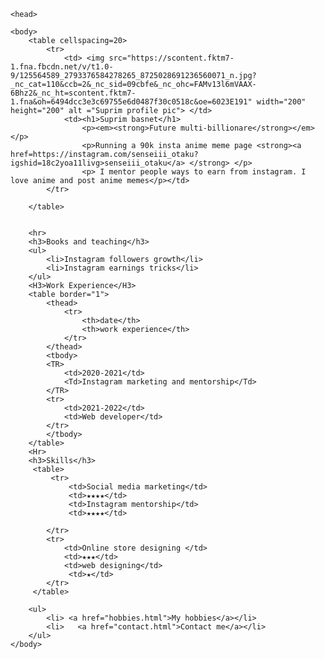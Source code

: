 <html>

    <head>
   <title>Suprim Basnet</title>
    <link rel="stylesheet" href="style.css">
    </head>

    <body>
        <table cellspacing=20> 
            <tr>
                <td> <img src="https://scontent.fktm7-1.fna.fbcdn.net/v/t1.0-9/125564589_2793376584278265_8725028691236560071_n.jpg?_nc_cat=110&ccb=2&_nc_sid=09cbfe&_nc_ohc=FAMv13l6mVAAX-6Bhz2&_nc_ht=scontent.fktm7-1.fna&oh=6494dcc3e3c69755e6d0487f30c0518c&oe=6023E191" width="200" height="200" alt ="Suprim profile pic"> </td>
                <td><h1>Suprim basnet</h1>
                    <p><em><strong>Future multi-billionare</strong></em></p>
                    <p>Running a 90k insta anime meme page <strong><a href=https://instagram.com/senseiii_otaku?igshid=18c2yoa11livg>senseiii_otaku</a> </strong> </p>
                    <p> I mentor people ways to earn from instagram. I love anime and post anime memes</p></td>
            </tr>

        </table>
       
       
        <hr>
        <h3>Books and teaching</h3>
        <ul>
            <li>Instagram followers growth</li>
            <li>Instagram earnings tricks</li>
        </ul>
        <H3>Work Experience</H3>
        <table border="1">
            <thead>
                <tr>
                    <th>date</th>
                    <th>work experience</th>
                </tr>
            </thead>
            <tbody>
            <TR>
                <td>2020-2021</td>
                <Td>Instagram marketing and mentorship</Td>
            </TR>
            <tr>
                <td>2021-2022</td>
                <td>Web developer</td>
            </tr>
            </tbody>
        </table>
        <Hr>       
        <h3>Skills</h3>
         <table>
             <tr>
                 <td>Social media marketing</td> 
                 <td>★★★★</td>
                 <td>Instagram mentorship</td>
                 <td>★★★★</td>
                 
            </tr>
            <tr>
                <td>Online store designing </td>
                <td>★★★</td>
                <td>web designing</td>
                 <td>★</td>
            </tr>
         </table>  

        <ul>
            <li> <a href="hobbies.html">My hobbies</a></li>
            <li>   <a href="contact.html">Contact me</a></li>
        </ul>
    </body>

</html>
